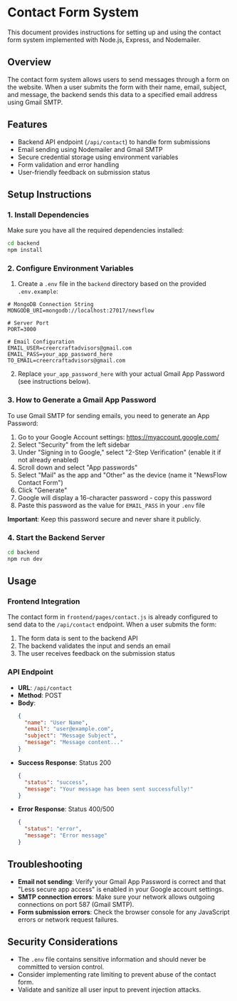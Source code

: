 # Contact Form System

This document provides instructions for setting up and using the contact form system implemented with Node.js, Express, and Nodemailer.

## Overview

The contact form system allows users to send messages through a form on the website. When a user submits the form with their name, email, subject, and message, the backend sends this data to a specified email address using Gmail SMTP.

## Features

- Backend API endpoint (`/api/contact`) to handle form submissions
- Email sending using Nodemailer and Gmail SMTP
- Secure credential storage using environment variables
- Form validation and error handling
- User-friendly feedback on submission status

## Setup Instructions

### 1. Install Dependencies

Make sure you have all the required dependencies installed:

```bash
cd backend
npm install
```

### 2. Configure Environment Variables

1. Create a `.env` file in the `backend` directory based on the provided `.env.example`:

```
# MongoDB Connection String
MONGODB_URI=mongodb://localhost:27017/newsflow

# Server Port
PORT=3000

# Email Configuration
EMAIL_USER=creercraftadvisors@gmail.com
EMAIL_PASS=your_app_password_here
TO_EMAIL=creercraftadvisors@gmail.com
```

2. Replace `your_app_password_here` with your actual Gmail App Password (see instructions below).

### 3. How to Generate a Gmail App Password

To use Gmail SMTP for sending emails, you need to generate an App Password:

1. Go to your Google Account settings: https://myaccount.google.com/
2. Select "Security" from the left sidebar
3. Under "Signing in to Google," select "2-Step Verification" (enable it if not already enabled)
4. Scroll down and select "App passwords"
5. Select "Mail" as the app and "Other" as the device (name it "NewsFlow Contact Form")
6. Click "Generate"
7. Google will display a 16-character password - copy this password
8. Paste this password as the value for `EMAIL_PASS` in your `.env` file

**Important**: Keep this password secure and never share it publicly.

### 4. Start the Backend Server

```bash
cd backend
npm run dev
```

## Usage

### Frontend Integration

The contact form in `frontend/pages/contact.js` is already configured to send data to the `/api/contact` endpoint. When a user submits the form:

1. The form data is sent to the backend API
2. The backend validates the input and sends an email
3. The user receives feedback on the submission status

### API Endpoint

- **URL**: `/api/contact`
- **Method**: POST
- **Body**:
  ```json
  {
    "name": "User Name",
    "email": "user@example.com",
    "subject": "Message Subject",
    "message": "Message content..."
  }
  ```
- **Success Response**: Status 200
  ```json
  {
    "status": "success",
    "message": "Your message has been sent successfully!"
  }
  ```
- **Error Response**: Status 400/500
  ```json
  {
    "status": "error",
    "message": "Error message"
  }
  ```

## Troubleshooting

- **Email not sending**: Verify your Gmail App Password is correct and that "Less secure app access" is enabled in your Google account settings.
- **SMTP connection errors**: Make sure your network allows outgoing connections on port 587 (Gmail SMTP).
- **Form submission errors**: Check the browser console for any JavaScript errors or network request failures.

## Security Considerations

- The `.env` file contains sensitive information and should never be committed to version control.
- Consider implementing rate limiting to prevent abuse of the contact form.
- Validate and sanitize all user input to prevent injection attacks.